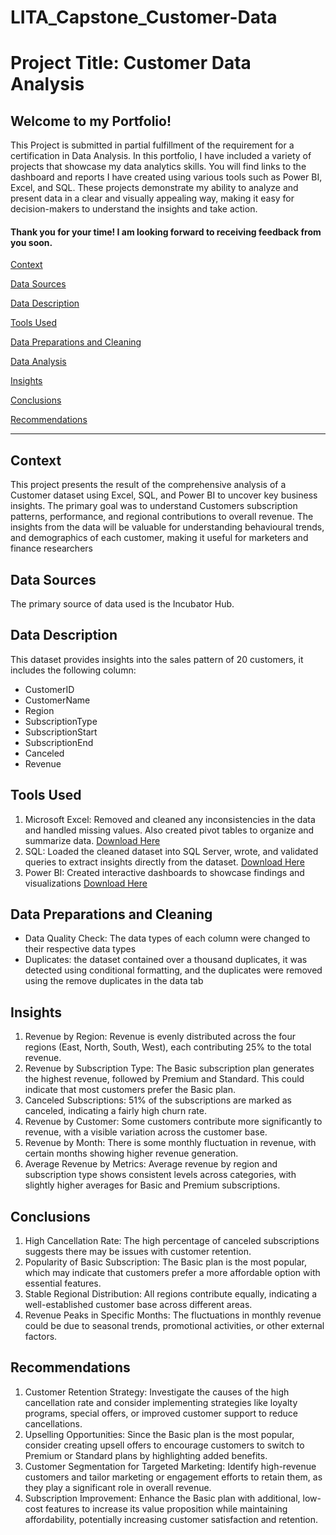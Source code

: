# LITA_Capstone_Customer-Data

# Project Title: Customer Data Analysis
## Welcome to my Portfolio!
This Project is submitted in partial fulfillment of the requirement for a certification in Data Analysis. In this portfolio, I have included a variety of projects that showcase my data analytics skills. You will find links to the dashboard and reports I have created using various tools such as Power BI, Excel, and SQL. These projects demonstrate my ability to analyze and present data in a clear and visually appealing way, making it easy for decision-makers to understand the insights and take action.
#### Thank you for your time! I am looking forward to receiving feedback from you soon.

[Context](#context)

[Data Sources](#data-sources)

[Data Description](#data-description)

[Tools Used](#tools-used)

[Data Preparations and Cleaning](#data-preparations-and-cleaning)

[Data Analysis](#data-analysis)

[Insights](insights)

[Conclusions](#conclusions)

[Recommendations](#recommendations)

---
## Context
This project presents the result of the comprehensive analysis of a Customer dataset using Excel, SQL, and Power BI to uncover key business insights. The primary goal was to understand Customers subscription patterns, performance, and regional contributions to overall revenue. The insights from the data will be valuable for understanding behavioural trends, and demographics of each customer, making it useful for marketers and finance researchers

## Data Sources
The primary source of data used is the Incubator Hub.

## Data Description
This dataset provides insights into the sales pattern of 20 customers, it includes the following column:
- CustomerID
- CustomerName
- Region
- SubscriptionType
- SubscriptionStart
- SubscriptionEnd
- Canceled
- Revenue

## Tools Used
 1. Microsoft Excel: Removed and cleaned any inconsistencies in the data and handled missing values. Also created pivot tables to organize and summarize data. [Download Here](https://www.microsoft.com)
 2. SQL: Loaded the cleaned dataset into SQL Server, wrote, and validated queries to extract insights directly from the dataset. [Download Here](https://www.microsoft.com)
 3. Power BI: Created interactive dashboards to showcase findings and visualizations [Download Here](https://www.microsoft.com)

## Data Preparations and Cleaning
- Data Quality Check: The data types of each column were changed to their respective data types
- Duplicates: the dataset contained over a thousand duplicates, it was detected using conditional formatting, and the duplicates were removed using the remove duplicates in the data tab

## Insights
1. Revenue by Region: Revenue is evenly distributed across the four regions (East, North, South, West), each contributing 25% to the total revenue.
2. Revenue by Subscription Type: The Basic subscription plan generates the highest revenue, followed by Premium and Standard. This could indicate that most customers prefer the Basic plan.
3. Canceled Subscriptions: 51% of the subscriptions are marked as canceled, indicating a fairly high churn rate.
4. Revenue by Customer: Some customers contribute more significantly to revenue, with a visible variation across the customer base.
5. Revenue by Month: There is some monthly fluctuation in revenue, with certain months showing higher revenue generation.
6. Average Revenue by Metrics: Average revenue by region and subscription type shows consistent levels across categories, with slightly higher averages for Basic and Premium subscriptions.

## Conclusions
1. High Cancellation Rate: The high percentage of canceled subscriptions suggests there may be issues with customer retention.
2. Popularity of Basic Subscription: The Basic plan is the most popular, which may indicate that customers prefer a more affordable option with essential features.
3. Stable Regional Distribution: All regions contribute equally, indicating a well-established customer base across different areas.
4. Revenue Peaks in Specific Months: The fluctuations in monthly revenue could be due to seasonal trends, promotional activities, or other external factors.

## Recommendations
1. Customer Retention Strategy: Investigate the causes of the high cancellation rate and consider implementing strategies like loyalty programs, special offers, or improved customer support to reduce cancellations.
2. Upselling Opportunities: Since the Basic plan is the most popular, consider creating upsell offers to encourage customers to switch to Premium or Standard plans by highlighting added benefits.
3. Customer Segmentation for Targeted Marketing: Identify high-revenue customers and tailor marketing or engagement efforts to retain them, as they play a significant role in overall revenue.
4. Subscription Improvement: Enhance the Basic plan with additional, low-cost features to increase its value proposition while maintaining affordability, potentially increasing customer satisfaction and retention.
